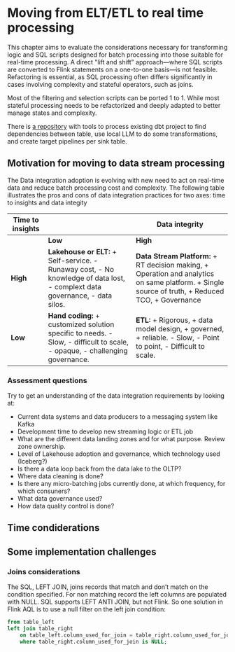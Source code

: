 # Moving from ELT/ETL to real time processing

This chapter aims to evaluate the considerations necessary for transforming logic and SQL scripts designed for batch processing into those suitable for real-time processing. A direct "lift and shift" approach—where SQL scripts are converted to Flink statements on a one-to-one basis—is not feasible. Refactoring is essential, as SQL processing often differs significantly in cases involving complexity and stateful operators, such as joins.

Most of the filtering and selection scripts can be ported 1 to 1. While most stateful processing needs to be refactorized and deeply adapted to better manage states and complexity.

There is [a repository](https://jbcodeforce.github.io/shift_left_utils/) with tools to process existing dbt project to find dependencies between table, use local LLM to do some transformations, and create target pipelines per sink table.

## Motivation for moving to data stream processing

The Data integration adoption is evolving with new need to act on real-time data and reduce batch processing cost and complexity. The following table illustrates the pros and cons of data integration practices for two axes: time to insights and data integity

| Time to insights | | Data integrity | 
| --- | --- | --- |
| | **Low**  | **High**       |
| **High** | **Lakehouse or ELT:** + Self-service. - Runaway cost, - No knowledge of data lost, - complext data governance, - data silos. | **Data Stream Platform:** + RT decision making, + Operation and analytics on same platform. + Single source of truth, + Reduced TCO, + Governance | 
| **Low** | **Hand coding:** + customized solution specific to needs. - Slow, - difficult to scale, - opaque, - challenging governance. | **ETL:** + Rigorous, + data model design, + governed, + reliable. - Slow, - Point to point, - Difficult to scale. | 

### Assessment questions

Try to get an understanding of the data integration requirements by looking at:

* Current data systems and data producers to a messaging system like Kafka
* Development time to develop new streaming logic or ETL job
* What are the different data landing zones and for what purpose. Review zone ownership.
* Level of Lakehouse adoption and governance, which technology used (Iceberg?)
* Is there a data loop back from the data lake to the OLTP?
* Where data cleaning is done?
* Is there any micro-batching jobs currently done, at which frequency, for which consuners?
* What data governance used?
* How data quality control is done?

## Time condiderations

## Some implementation challenges

### Joins considerations


The SQL, LEFT JOIN, joins records that match and don’t match on the condition specified. For non matching record the left columns are populated with NULL. SQL supports LEFT ANTI JOIN, but not Flink. So one solution in Flink AQL is to use a null filter on the left join condition:

```sql
from table_left
left join table_right
    on table_left.column_used_for_join = table_right.column_used_for_join
    where table_right.column_used_for_join is NULL;
```

